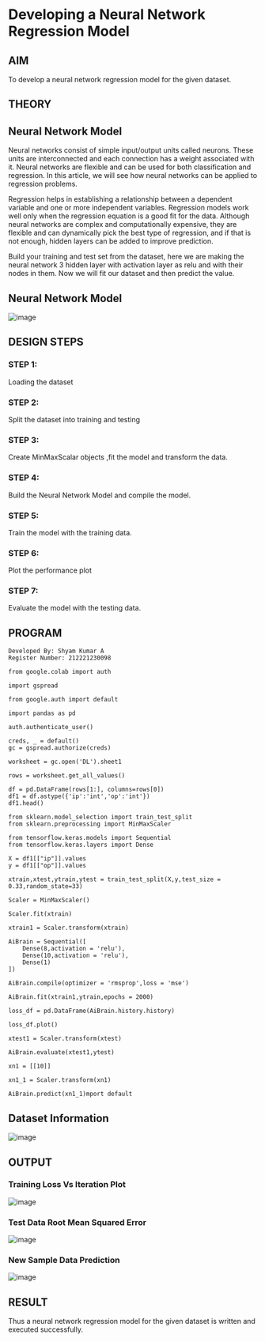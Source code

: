 # Developing a Neural Network Regression Model

## AIM

To develop a neural network regression model for the given dataset.

## THEORY

## Neural Network Model

Neural networks consist of simple input/output units called neurons. These units are interconnected and each connection has a weight associated with it. Neural networks are flexible and can be used for both classification and regression. In this article, we will see how neural networks can be applied to regression problems.

Regression helps in establishing a relationship between a dependent variable and one or more independent variables. Regression models work well only when the regression equation is a good fit for the data. Although neural networks are complex and computationally expensive, they are flexible and can dynamically pick the best type of regression, and if that is not enough, hidden layers can be added to improve prediction.

Build your training and test set from the dataset, here we are making the neural network 3 hidden layer with activation layer as relu and with their nodes in them. Now we will fit our dataset and then predict the value.

## Neural Network Model

![image](https://user-images.githubusercontent.com/93427246/224904957-962c297b-72c3-43f9-b361-22e9b7efb8b9.png)


## DESIGN STEPS

### STEP 1:

Loading the dataset

### STEP 2:

Split the dataset into training and testing

### STEP 3:

Create MinMaxScalar objects ,fit the model and transform the data.

### STEP 4:

Build the Neural Network Model and compile the model.

### STEP 5:

Train the model with the training data.

### STEP 6:

Plot the performance plot

### STEP 7:

Evaluate the model with the testing data.

## PROGRAM
```
Developed By: Shyam Kumar A
Register Number: 212221230098

from google.colab import auth

import gspread

from google.auth import default

import pandas as pd

auth.authenticate_user()

creds, _ = default()
gc = gspread.authorize(creds)

worksheet = gc.open('DL').sheet1

rows = worksheet.get_all_values()

df = pd.DataFrame(rows[1:], columns=rows[0])
df1 = df.astype({'ip':'int','op':'int'})
df1.head()

from sklearn.model_selection import train_test_split 
from sklearn.preprocessing import MinMaxScaler

from tensorflow.keras.models import Sequential
from tensorflow.keras.layers import Dense

X = df1[["ip"]].values
y = df1[["op"]].values

xtrain,xtest,ytrain,ytest = train_test_split(X,y,test_size = 0.33,random_state=33)

Scaler = MinMaxScaler()

Scaler.fit(xtrain)

xtrain1 = Scaler.transform(xtrain)

AiBrain = Sequential([
    Dense(8,activation = 'relu'),
    Dense(10,activation = 'relu'),
    Dense(1)
])

AiBrain.compile(optimizer = 'rmsprop',loss = 'mse')

AiBrain.fit(xtrain1,ytrain,epochs = 2000)

loss_df = pd.DataFrame(AiBrain.history.history)

loss_df.plot()

xtest1 = Scaler.transform(xtest)

AiBrain.evaluate(xtest1,ytest)

xn1 = [[10]]

xn1_1 = Scaler.transform(xn1)

AiBrain.predict(xn1_1)mport default

```

## Dataset Information
![image](https://user-images.githubusercontent.com/93427246/224903108-600c4ce3-42ef-44bd-b0e5-770bbc90a9c7.png)


## OUTPUT

### Training Loss Vs Iteration Plot

![image](https://user-images.githubusercontent.com/93427246/224903390-501f127b-1536-4844-afe3-1dff611dae17.png)

### Test Data Root Mean Squared Error

![image](https://user-images.githubusercontent.com/93427246/224903932-7e06c013-2f5a-4d10-97af-6a18c71b3072.png)

### New Sample Data Prediction

![image](https://user-images.githubusercontent.com/93427246/224904405-6ec36239-184e-4c41-9d30-7e9010818ffa.png)

## RESULT
Thus a neural network regression model for the given dataset is written and executed successfully.
